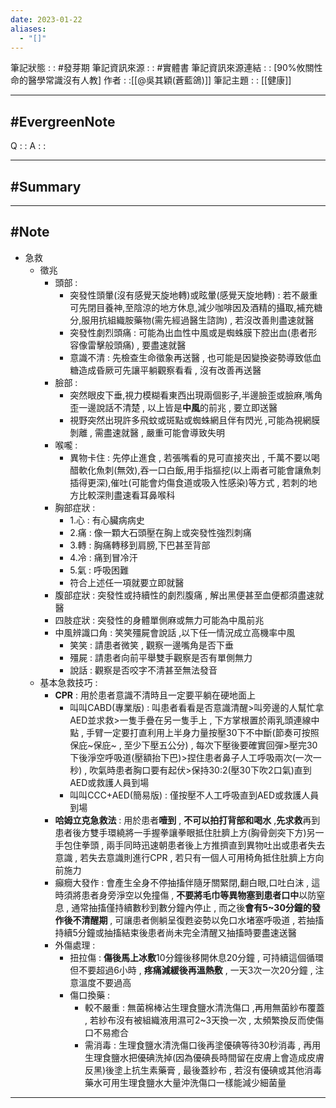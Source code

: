 ```yaml
---
date: 2023-01-22
aliases:
  - "[]"
---
```

筆記狀態 : :  #發芽期 
筆記資訊來源 : : #實體書 
筆記資訊來源連結 : : [90%攸關性命的醫學常識沒有人教]
作者 : :[[@吳其穎(蒼藍鴿)]]
筆記主題 : : [[健康]]

---
#EvergreenNote
---
Q : :
A : :

---
#Summary
---






---
#Note 
---
- 急救 
	- 徵兆
		- 頭部 : 
			- 突發性頭暈(沒有感覺天旋地轉)或眩暈(感覺天旋地轉) : 若不嚴重可先閉目養神,至陰涼的地方休息,減少咖啡因及酒精的攝取,補充糖分,服用抗組織胺藥物(需先經過醫生諮詢) , 若沒改善則盡速就醫
			- 突發性劇烈頭痛 : 可能為出血性中風或是蜘蛛膜下腔出血(患者形容像雷擊般頭痛) , 要盡速就醫
			- 意識不清 : 先檢查生命徵象再送醫 , 也可能是因變換姿勢導致低血糖造成昏厥可先讓平躺觀察看看 , 沒有改善再送醫
		- 臉部 : 
			- 突然眼皮下垂,視力模糊看東西出現兩個影子,半邊臉歪或臉麻,嘴角歪一邊說話不清楚 , 以上皆是**中風**的前兆 , 要立即送醫
			- 視野突然出現許多飛蚊或斑點或蜘蛛網且伴有閃光 ,可能為視網膜剝離 , 需盡速就醫 , 嚴重可能會導致失明
		- 喉嚨 : 
			- 異物卡住 : 先停止進食 , 若張嘴看的見可直接夾出 , 千萬不要以喝醋軟化魚刺(無效),吞一口白飯,用手指摳挖(以上兩者可能會讓魚刺插得更深),催吐(可能會灼傷食道或吸入性感染)等方式 , 若刺的地方比較深則盡速看耳鼻喉科
		- 胸部症狀 : 
			- 1.心 : 有心臟病病史
			- 2.痛 : 像一顆大石頭壓在胸上或突發性強烈刺痛
			- 3.轉 : 胸痛轉移到肩膀,下巴甚至背部
			- 4.冷 : 痛到冒冷汗
			- 5.氣 : 呼吸困難
			- 符合上述任一項就要立即就醫
		- 腹部症狀 : 突發性或持續性的劇烈腹痛 , 解出黑便甚至血便都須盡速就醫
		- 四肢症狀 : 突發性的身體單側麻或無力可能為中風前兆
		- 中風辨識口角 : 笑笑殭屍會說話 ,以下任一情況成立高機率中風
			- 笑笑 : 請患者微笑 , 觀察一邊嘴角是否下垂
			- 殭屍 : 請患者向前平舉雙手觀察是否有單側無力
			- 說話 : 觀察是否咬字不清甚至無法發音
	-  基本急救技巧 :
		- **CPR** : 用於患者意識不清時且一定要平躺在硬地面上
			- 叫叫CABD(專業版) : 叫患者看看是否意識清醒>叫旁邊的人幫忙拿AED並求救>一隻手疊在另一隻手上 , 下方掌根置於兩乳頭連線中點 , 手臂一定要打直利用上半身力量按壓30下不中斷(節奏可按照保庇~保庇~ , 至少下壓五公分) , 每次下壓後要確實回彈>壓完30下後淨空呼吸道(壓額抬下巴)>捏住患者鼻子人工呼吸兩次(一次一秒) , 吹氣時患者胸口要有起伏>保持30:2(壓30下吹2口氣)直到AED或救護人員到場
			- 叫叫CCC+AED(簡易版) : 僅按壓不人工呼吸直到AED或救護人員到場
		- **哈姆立克急救法** : 用於患者**噎到** , **不可以拍打背部和喝水** ,**先求救**再到患者後方雙手環繞將一手握拳讓拳眼抵住肚臍上方(胸骨劍突下方)另一手包住拳頭 , 兩手同時迅速朝患者後上方推擠直到異物吐出或患者失去意識 , 若失去意識則進行CPR , 若只有一個人可用椅角抵住肚臍上方向前施力
		- 癲癇大發作 : 會產生全身不停抽搐伴隨牙關緊閉,翻白眼,口吐白沫 , 這時須將患者身旁淨空以免撞傷 , **不要將毛巾等異物塞到患者口中**以防窒息 , 通常抽搐僅持續數秒到數分鐘內停止 , 而之後**會有5~30分鐘的發作後不清醒期** , 可讓患者側躺呈復甦姿勢以免口水堵塞呼吸道 , 若抽搐持續5分鐘或抽搐結束後患者尚未完全清醒又抽搐時要盡速送醫
		- 外傷處理 : 
			- 扭拉傷 : **傷後馬上冰敷**10分鐘後移開休息20分鐘 , 可持續這個循環但不要超過6小時 , **疼痛減緩後再溫熱敷** , 一天3次一次20分鐘 , 注意溫度不要過高
			- 傷口換藥 :
				- 較不嚴重 : 無菌棉棒沾生理食鹽水清洗傷口 ,再用無菌紗布覆蓋 , 若紗布沒有被組織液用濕可2~3天換一次 , 太頻繁換反而使傷口不易癒合
				- 需消毒 : 生理食鹽水清洗傷口後再塗優碘等待30秒消毒 , 再用生理食鹽水把優碘洗掉(因為優碘長時間留在皮膚上會造成皮膚反黑)後塗上抗生素藥膏 , 最後蓋紗布 , 若沒有優碘或其他消毒藥水可用生理食鹽水大量沖洗傷口一樣能減少細菌量
--- 




